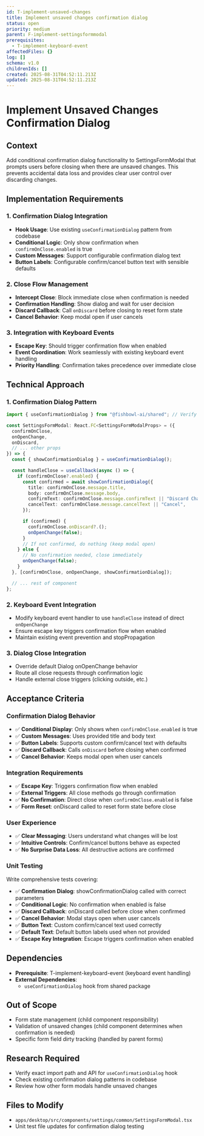 ```yaml
---
id: T-implement-unsaved-changes
title: Implement unsaved changes confirmation dialog
status: open
priority: medium
parent: F-implement-settingsformmodal
prerequisites:
  - T-implement-keyboard-event
affectedFiles: {}
log: []
schema: v1.0
childrenIds: []
created: 2025-08-31T04:52:11.213Z
updated: 2025-08-31T04:52:11.213Z
---
```


# Implement Unsaved Changes Confirmation Dialog

## Context

Add conditional confirmation dialog functionality to SettingsFormModal that prompts users before closing when there are unsaved changes. This prevents accidental data loss and provides clear user control over discarding changes.

## Implementation Requirements

### 1. Confirmation Dialog Integration

- **Hook Usage**: Use existing `useConfirmationDialog` pattern from codebase
- **Conditional Logic**: Only show confirmation when `confirmOnClose.enabled` is true
- **Custom Messages**: Support configurable confirmation dialog text
- **Button Labels**: Configurable confirm/cancel button text with sensible defaults

### 2. Close Flow Management

- **Intercept Close**: Block immediate close when confirmation is needed
- **Confirmation Handling**: Show dialog and wait for user decision
- **Discard Callback**: Call `onDiscard` before closing to reset form state
- **Cancel Behavior**: Keep modal open if user cancels

### 3. Integration with Keyboard Events

- **Escape Key**: Should trigger confirmation flow when enabled
- **Event Coordination**: Work seamlessly with existing keyboard event handling
- **Priority Handling**: Confirmation takes precedence over immediate close

## Technical Approach

### 1. Confirmation Dialog Pattern

```typescript
import { useConfirmationDialog } from "@fishbowl-ai/shared"; // Verify path

const SettingsFormModal: React.FC<SettingsFormModalProps> = ({
  confirmOnClose,
  onOpenChange,
  onDiscard,
  // ... other props
}) => {
  const { showConfirmationDialog } = useConfirmationDialog();

  const handleClose = useCallback(async () => {
    if (confirmOnClose?.enabled) {
      const confirmed = await showConfirmationDialog({
        title: confirmOnClose.message.title,
        body: confirmOnClose.message.body,
        confirmText: confirmOnClose.message.confirmText || "Discard Changes",
        cancelText: confirmOnClose.message.cancelText || "Cancel",
      });

      if (confirmed) {
        confirmOnClose.onDiscard?.();
        onOpenChange(false);
      }
      // If not confirmed, do nothing (keep modal open)
    } else {
      // No confirmation needed, close immediately
      onOpenChange(false);
    }
  }, [confirmOnClose, onOpenChange, showConfirmationDialog]);

  // ... rest of component
};
```

### 2. Keyboard Event Integration

- Modify keyboard event handler to use `handleClose` instead of direct `onOpenChange`
- Ensure escape key triggers confirmation flow when enabled
- Maintain existing event prevention and stopPropagation

### 3. Dialog Close Integration

- Override default Dialog onOpenChange behavior
- Route all close requests through confirmation logic
- Handle external close triggers (clicking outside, etc.)

## Acceptance Criteria

### Confirmation Dialog Behavior

- ✅ **Conditional Display**: Only shows when `confirmOnClose.enabled` is true
- ✅ **Custom Messages**: Uses provided title and body text
- ✅ **Button Labels**: Supports custom confirm/cancel text with defaults
- ✅ **Discard Callback**: Calls `onDiscard` before closing when confirmed
- ✅ **Cancel Behavior**: Keeps modal open when user cancels

### Integration Requirements

- ✅ **Escape Key**: Triggers confirmation flow when enabled
- ✅ **External Triggers**: All close methods go through confirmation
- ✅ **No Confirmation**: Direct close when `confirmOnClose.enabled` is false
- ✅ **Form Reset**: onDiscard called to reset form state before close

### User Experience

- ✅ **Clear Messaging**: Users understand what changes will be lost
- ✅ **Intuitive Controls**: Confirm/cancel buttons behave as expected
- ✅ **No Surprise Data Loss**: All destructive actions are confirmed

### Unit Testing

Write comprehensive tests covering:

- ✅ **Confirmation Dialog**: showConfirmationDialog called with correct parameters
- ✅ **Conditional Logic**: No confirmation when enabled is false
- ✅ **Discard Callback**: onDiscard called before close when confirmed
- ✅ **Cancel Behavior**: Modal stays open when user cancels
- ✅ **Button Text**: Custom confirm/cancel text used correctly
- ✅ **Default Text**: Default button labels used when not provided
- ✅ **Escape Key Integration**: Escape triggers confirmation when enabled

## Dependencies

- **Prerequisite**: T-implement-keyboard-event (keyboard event handling)
- **External Dependencies**:
  - `useConfirmationDialog` hook from shared package

## Out of Scope

- Form state management (child component responsibility)
- Validation of unsaved changes (child component determines when confirmation is needed)
- Specific form field dirty tracking (handled by parent forms)

## Research Required

- Verify exact import path and API for `useConfirmationDialog` hook
- Check existing confirmation dialog patterns in codebase
- Review how other form modals handle unsaved changes

## Files to Modify

- `apps/desktop/src/components/settings/common/SettingsFormModal.tsx`
- Unit test file updates for confirmation dialog testing
